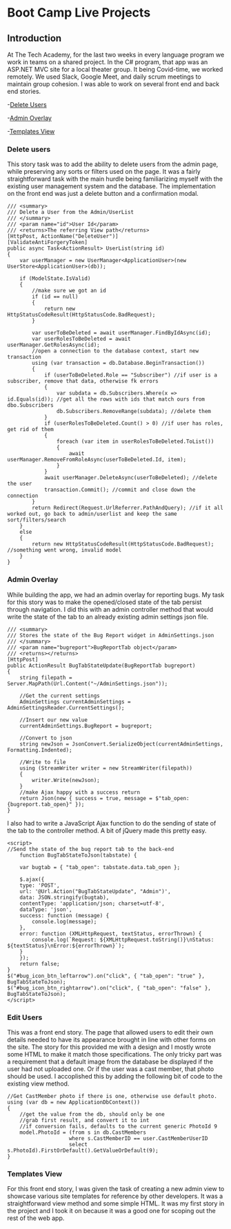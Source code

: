 # Boot Camp Live Projects


## Introduction

At The Tech Academy, for the last two weeks in every language program we work in teams on a shared project. In the C# program, that app was an ASP.NET MVC site for a local theater group. It being Covid-time, we worked remotely. We used Slack, Google Meet, and daily scrum meetings to maintain group cohesion. I was able to work on several front end and back end stories.

-[Delete Users](https://github.com/mcleeder/CodeSamples/blob/main/README.md#delete-users)

-[Admin Overlay](https://github.com/mcleeder/CodeSamples/blob/main/README.md#admin-overlay)

-[Templates View](https://github.com/mcleeder/CodeSamples/blob/main/README.md#templates-view)

### Delete users

This story task was to add the ability to delete users from the admin page, while preserving any sorts or filters used on the page. It was a fairly straightforward task with the main hurdle being familiarizing myself with the existing user management system and the database. The implementation on the front end was just a delete button and a confirmation modal.

```
/// <summary>
/// Delete a User from the Admin/UserList
/// </summary>
/// <param name="id">User Id</param>
/// <returns>The referring View path</returns>
[HttpPost, ActionName("DeleteUser")]
[ValidateAntiForgeryToken]
public async Task<ActionResult> UserList(string id)
{
	var userManager = new UserManager<ApplicationUser>(new UserStore<ApplicationUser>(db));

	if (ModelState.IsValid)
	{
		//make sure we got an id
		if (id == null)
		{
			return new HttpStatusCodeResult(HttpStatusCode.BadRequest);
		}

		var userToBeDeleted = await userManager.FindByIdAsync(id);
		var userRolesToBeDeleted = await userManager.GetRolesAsync(id);
		//open a connection to the database context, start new transaction
		using (var transaction = db.Database.BeginTransaction()) 
		{
			if (userToBeDeleted.Role == "Subscriber") //if user is a subscriber, remove that data, otherwise fk errors
			{
				var subdata = db.Subscribers.Where(x => id.Equals(id)); //get all the rows with ids that match ours from dbo.Subscribers
				db.Subscribers.RemoveRange(subdata); //delete them
			}
			if (userRolesToBeDeleted.Count() > 0) //if user has roles, get rid of them
			{
				foreach (var item in userRolesToBeDeleted.ToList())
				{
					await userManager.RemoveFromRoleAsync(userToBeDeleted.Id, item);
				}
			}
			await userManager.DeleteAsync(userToBeDeleted); //delete the user
			transaction.Commit(); //commit and close down the connection
		}
		return Redirect(Request.UrlReferrer.PathAndQuery); //if it all worked out, go back to admin/userlist and keep the same sort/filters/search
	}
	else
	{
		return new HttpStatusCodeResult(HttpStatusCode.BadRequest); //something went wrong, invalid model
	}
}
```

### Admin Overlay

While building the app, we had an admin overlay for reporting bugs. My task for this story was to make the opened/closed state of the tab persist through navigation. I did this with an admin controller method that would write the state of the tab to an already existing admin settings json file.

```
/// <summary>
/// Stores the state of the Bug Report widget in AdminSettings.json
/// </summary>
/// <param name="bugreport">BugReportTab object</param>
/// <returns></returns>
[HttpPost]
public ActionResult BugTabStateUpdate(BugReportTab bugreport)
{
	string filepath = Server.MapPath(Url.Content("~/AdminSettings.json"));

	//Get the current settings
	AdminSettings currentAdminSettings = AdminSettingsReader.CurrentSettings();

	//Insert our new value
	currentAdminSettings.BugReport = bugreport;

	//Convert to json
	string newJson = JsonConvert.SerializeObject(currentAdminSettings, Formatting.Indented);

	//Write to file
	using (StreamWriter writer = new StreamWriter(filepath))
	{
		writer.Write(newJson);
	}
	//make Ajax happy with a success return
	return Json(new { success = true, message = $"tab_open: {bugreport.tab_open}" });
}
```

I also had to write a JavaScript Ajax function to do the sending of state of the tab to the controller method. A bit of jQuery made this pretty easy.

```
<script>
//Send the state of the bug report tab to the back-end
	function BugTabStateToJson(tabstate) {

	var bugtab = { "tab_open": tabstate.data.tab_open };

	$.ajax({
	type: 'POST',
	url: '@Url.Action("BugTabStateUpdate", "Admin")',
	data: JSON.stringify(bugtab),
	contentType: 'application/json; charset=utf-8',
	dataType: 'json',
	success: function (message) {
		console.log(message);
	},
	error: function (XMLHttpRequest, textStatus, errorThrown) {
		console.log(`Request: ${XMLHttpRequest.toString()}\nStatus: ${textStatus}\nError:${errorThrown}`);
	}
	});
	return false;
}
$("#bug_icon_btn_leftarrow").on("click", { "tab_open": "true" }, BugTabStateToJson);
$("#bug_icon_btn_rightarrow").on("click", { "tab_open": "false" }, BugTabStateToJson);
</script>

```

### Edit Users

This was a front end story. The page that allowed users to edit their own details needed to have its appearance brought in line with other forms on the site. The story for this provided me with a design and I mostly wrote some HTML to make it match those specifications. The only tricky part was a requirement that a default image from the database be displayed if the user had not uploaded one. Or if the user was a cast member, that photo should be used. I accoplished this by adding the following bit of code to the existing view method.

```
//Get CastMember photo if there is one, otherwise use default photo.
using (var db = new ApplicationDbContext())
{
    //get the value from the db, should only be one
    //grab first result, and convert it to int
    //if conversion fails, defaults to the current generic PhotoId 9
    model.PhotoId = (from s in db.CastMembers
                    where s.CastMemberID == user.CastMemberUserID
                    select s.PhotoId).FirstOrDefault().GetValueOrDefault(9);
}
```

### Templates View

For this front end story, I was given the task of creating a new admin view to showcase various site templates for reference by other developers. It was a straightforward view method and some simple HTML. It was my first story in the project and I took it on because it was a good one for scoping out the rest of the web app.
